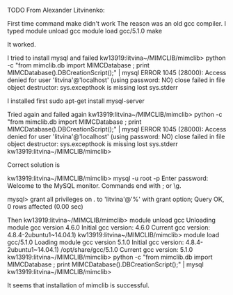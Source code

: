 TODO
From Alexander Litvinenko:

First time command make didn't work The reason was an old gcc compiler. 
I typed
module unload gcc
module load gcc/5.1.0
make

It worked.

I tried to install mysql and failed
kw13919:litvina~/MIMCLIB/mimclib> python -c "from mimclib.db import MIMCDatabase ; print MIMCDatabase().DBCreationScript();" | mysql
ERROR 1045 (28000): Access denied for user 'litvina'@'localhost' (using password: NO)
close failed in file object destructor:
sys.excepthook is missing
lost sys.stderr

I installed first
sudo apt-get install mysql-server

Tried again and failed again
kw13919:litvina~/MIMCLIB/mimclib> python -c "from mimclib.db import MIMCDatabase ; print MIMCDatabase().DBCreationScript();" | mysql
ERROR 1045 (28000): Access denied for user 'litvina'@'localhost' (using password: NO)
close failed in file object destructor:
sys.excepthook is missing
lost sys.stderr
kw13919:litvina~/MIMCLIB/mimclib> 


Correct solution is

kw13919:litvina~/MIMCLIB/mimclib> mysql -u root -p
Enter password:
Welcome to the MySQL monitor.  Commands end with ; or \g.


mysql> grant all privileges on *.* to 'litvina'@'%' with grant option;
Query OK, 0 rows affected (0.00 sec)



Then
kw13919:litvina~/MIMCLIB/mimclib> module unload gcc
Unloading module gcc version 4.6.0
Initial gcc version: 4.6.0
Current gcc version: 4.8.4-2ubuntu1~14.04.1)
kw13919:litvina~/MIMCLIB/mimclib> module load gcc/5.1.0
Loading module gcc version 5.1.0
Initial gcc version: 4.8.4-2ubuntu1~14.04.1)
/opt/share/gcc/5.1.0
Current gcc version: 5.1.0
kw13919:litvina~/MIMCLIB/mimclib> python -c "from mimclib.db import MIMCDatabase ; print MIMCDatabase().DBCreationScript();" | mysql
kw13919:litvina~/MIMCLIB/mimclib>


It seems that installation of mimclib is successful.

